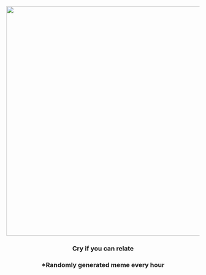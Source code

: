<p align="center">
        <img src="https://i.redd.it/6n6bjcz726f91.jpg" width="600" height="600">
        </p>
        <h3 align="center">Cry if you can relate</h3>
        <h3 align="center">*Randomly generated meme every hour</h3>
    